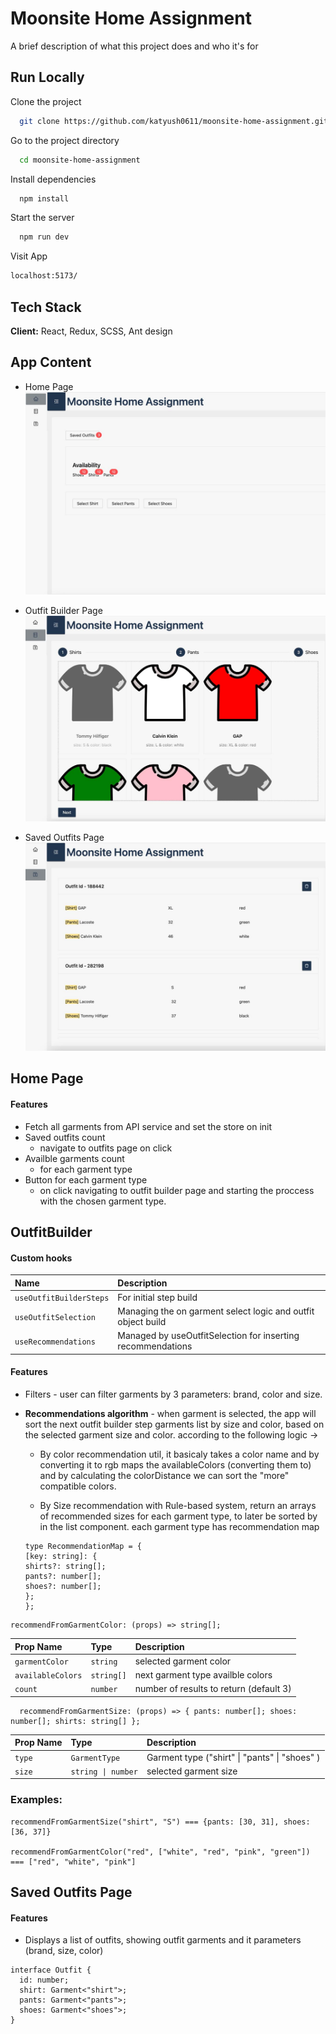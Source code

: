 # Moonsite Home Assignment

A brief description of what this project does and who it's for

## Run Locally

Clone the project

```bash
  git clone https://github.com/katyush0611/moonsite-home-assignment.git
```

Go to the project directory

```bash
  cd moonsite-home-assignment
```

Install dependencies

```bash
  npm install
```

Start the server

```bash
  npm run dev
```

Visit App

```bash
localhost:5173/
```

## Tech Stack

**Client:** React, Redux, SCSS, Ant design

## App Content

- Home Page
  ![Home Page Screenshot](./src//assets/images/home-page-screenshot.jpeg)

- Outfit Builder Page
  ![OutfitBuilder Page Screenshot](./src//assets/images/outfitbuilder-page-screenshot.jpeg)
- Saved Outfits Page
  ![Saved Outfits Page Screenshot](./src//assets/images/outfits-page-screenshot.jpeg)

## Home Page

#### Features

- Fetch all garments from API service and set the store on init
- Saved outfits count
  - navigate to outfits page on click
- Availble garments count
  - for each garment type
- Button for each garment type
  - on click navigating to outfit builder page and starting the proccess with the chosen garment type.

## OutfitBuilder

#### Custom hooks

| Name                    | Description                                                  |
| :---------------------- | :----------------------------------------------------------- |
| `useOutfitBuilderSteps` | For initial step build                                       |
| `useOutfitSelection`    | Managing the on garment select logic and outfit object build |
| `useRecommendations`    | Managed by useOutfitSelection for inserting recommendations  |

#### Features

- Filters - user can filter garments by 3 parameters: brand, color and size.
- **Recommendations algorithm** - when garment is selected, the app will sort the next outfit builder step garments list by size and color, based on the selected garment size and color. according to the following logic ->

  - By color recommendation util, it basicaly takes a color name and by converting it to rgb maps the availableColors (converting them to) and by calculating the colorDistance we can sort the "more" compatible colors.

  - By Size recommendation with Rule-based system, return an arrays of recommended sizes for each garment type, to later be sorted by in the list component. each garment type has recommendation map

  ```dash
  type RecommendationMap = {
  [key: string]: {
  shirts?: string[];
  pants?: number[];
  shoes?: number[];
  };
  };
  ```

```dash
recommendFromGarmentColor: (props) => string[];
```

| Prop Name         | Type       | Description                             |
| :---------------- | :--------- | :-------------------------------------- |
| `garmentColor`    | `string`   | selected garment color                  |
| `availableColors` | `string[]` | next garment type availble colors       |
| `count`           | `number`   | number of results to return (default 3) |

```dash
  recommendFromGarmentSize: (props) => { pants: number[]; shoes: number[]; shirts: string[] };
```

| Prop Name | Type               | Description                                   |
| :-------- | :----------------- | :-------------------------------------------- |
| `type`    | `GarmentType`      | Garment type ("shirt" \| "pants" \| "shoes" ) |
| `size`    | `string \| number` | selected garment size                         |

### Examples:

```dash
recommendFromGarmentSize("shirt", "S") === {pants: [30, 31], shoes: [36, 37]}

recommendFromGarmentColor("red", ["white", "red", "pink", "green"]) === ["red", "white", "pink"]
```

## Saved Outfits Page

#### Features

- Displays a list of outfits, showing outfit garments and it parameters (brand, size, color)

```dash
interface Outfit {
  id: number;
  shirt: Garment<"shirt">;
  pants: Garment<"pants">;
  shoes: Garment<"shoes">;
}
```
